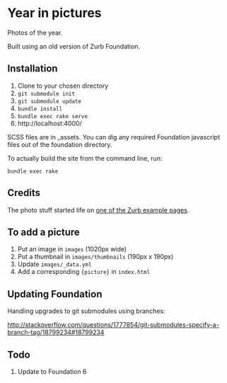 Year in pictures
=========

Photos of the year.

Built using an old version of Zurb Foundation.

Installation
------------

1. Clone to your chosen directory
1. `git submodule init`
1. `git submodule update`
1. `bundle install`
1. `bundle exec rake serve`
1. http://localhost:4000/

SCSS files are in _assets. You can dig any required Foundation javascript files out of the foundation directory.

To actually build the site from the command line, run:

```
bundle exec rake
```
## Credits

The photo stuff started life on [one of the Zurb example pages](http://zurb.com/playground/css3-polaroids).

## To add a picture

1. Put an image in `images` (1020px wide)
1. Put a thumbnail in `images/thumbnails` (190px x 190px)
1. Update `images/_data.yml`
1. Add a corresponding `{picture}` in `index.html`

## Updating Foundation

Handling upgrades to git submodules using branches:

http://stackoverflow.com/questions/1777854/git-submodules-specify-a-branch-tag/18799234#18799234

## Todo

1. Update to Foundation 6
